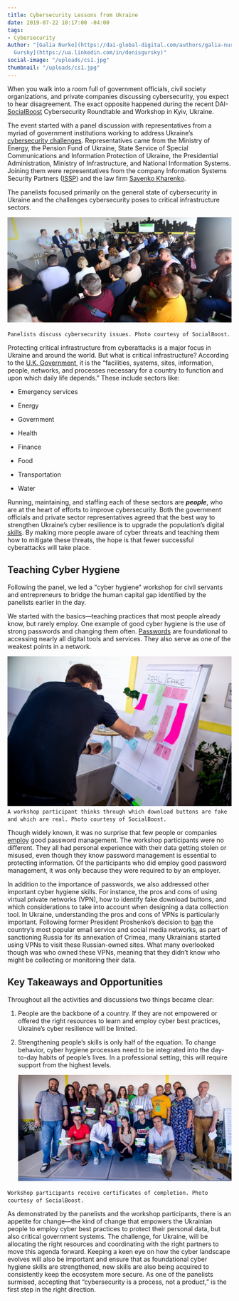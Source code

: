 ```yaml
---
title: Cybersecurity Lessons from Ukraine
date: 2019-07-22 10:17:00 -04:00
tags:
- Cybersecurity
Author: "[Galia Nurko](https://dai-global-digital.com/authors/galia-nurko/) and [Denis
  Gursky](https://ua.linkedin.com/in/denisgursky)"
social-image: "/uploads/cs1.jpg"
thumbnail: "/uploads/cs1.jpg"
---
```


When you walk into a room full of government officials, civil society organizations, and private companies discussing cybersecurity, you expect to hear disagreement. The exact opposite happened during the recent DAI- [SocialBoost](http://socialboost.com.ua/) Cybersecurity Roundtable and Workshop in Kyiv, Ukraine.

The event started with a panel discussion with representatives from a myriad of government institutions working to address Ukraine’s [cybersecurity challenges](https://www.politico.eu/article/ukraine-cyber-war-frontline-russia-malware-attacks/). Representatives came from the Ministry of Energy, the Pension Fund of Ukraine, State Service of Special Communications and Information Protection of Ukraine, the Presidential Administration, Ministry of Infrastructure, and National Information Systems. Joining them were representatives from the company Information Systems Security Partners ([ISSP](https://www.issp.com/)) and the law firm [Sayenko Kharenko](https://sk.ua/).

The panelists focused primarily on the general state of cybersecurity in Ukraine and the challenges cybersecurity poses to critical infrastructure sectors.

![PanelUA1.JPG](/uploads/PanelUA1.JPG)

`Panelists discuss cybersecurity issues. Photo courtesy of SocialBoost.`

Protecting critical infrastructure from cyberattacks is a major focus in Ukraine and around the world. But what is critical infrastructure? According to the [U.K. Government](https://www.cpni.gov.uk/critical-national-infrastructure-0), it is the “facilities, systems, sites, information, people, networks, and processes necessary for a country to function and upon which daily life depends.” These include sectors like:

* Emergency services

* Energy

* Government

* Health

* Finance

* Food

* Transportation

* Water

Running, maintaining, and staffing each of these sectors are ***people***, who are at the heart of efforts to improve cybersecurity. Both the government officials and private sector representatives agreed that the best way to strengthen Ukraine’s cyber resilience is to upgrade the population’s digital [skills](https://dai-global-digital.com/the-missing-digital-principle-educate-the-user.html). By making more people aware of cyber threats and teaching them how to mitigate these threats, the hope is that fewer successful cyberattacks will take place.

## Teaching Cyber Hygiene

Following the panel, we led a "cyber hygiene" workshop for civil servants and entrepreneurs to bridge the human capital gap identified by the panelists earlier in the day.

We started with the basics—teaching practices that most people already know, but rarely employ. One example of good cyber hygiene is the use of strong passwords and changing them often. [Passwords](https://www.cisecurity.org/newsletter/why-strong-unique-passwords-matter/) are foundational to accessing nearly all digital tools and services. They also serve as one of the weakest points in a network.

![cs5.jpg](/uploads/cs5.jpg)`A workshop participant thinks through which download buttons are fake and which are real. Photo courtesy of SocialBoost.`

Though widely known, it was no surprise that few people or companies [employ](https://33kpvz33obwvvdeaa3co3hu1-wpengine.netdna-ssl.com/wp-content/uploads/sites/4/2018/07/cybersecurity-ventures-thycoti_70778.pdf) good password management. The workshop participants were no different. They all had personal experience with their data getting stolen or misused, even though they know password management is essential to protecting information. Of the participants who did employ good password management, it was only because they were required to by an employer.

In addition to the importance of passwords, we also addressed other important cyber hygiene skills. For instance, the pros and cons of using virtual private networks (VPN), how to identify fake download buttons, and which considerations to take into account when designing a data collection tool. In Ukraine, understanding the pros and cons of VPNs is particularly important. Following former President Proshenko’s decision to [ban](https://www.theguardian.com/world/2017/may/16/ukraine-blocks-popular-russian-websites-kremlin-role-war) the country’s most popular email service and social media networks, as part of sanctioning Russia for its annexation of Crimea, many Ukrainians started using VPNs to visit these Russian-owned sites. What many overlooked though was who owned these VPNs, meaning that they didn’t know who might be collecting or monitoring their data.

## Key Takeaways and Opportunities

Throughout all the activities and discussions two things became clear:

1. People are the backbone of a country. If they are not empowered or offered the right resources to learn and employ cyber best practices, Ukraine’s cyber resilience will be limited.

2. Strengthening people’s skills is only half of the equation. To change behavior, cyber hygiene processes need to be integrated into the day-to-day habits of people’s lives. In a professional setting, this will require support from the highest levels.

   ![cs1-9318e9.jpg](/uploads/cs1-9318e9.jpg)

`Workshop participants receive certificates of completion. Photo courtesy of SocialBoost.`

As demonstrated by the panelists and the workshop participants, there is an appetite for change—the kind of change that empowers the Ukrainian people to employ cyber best practices to protect their personal data, but also critical government systems. The challenge, for Ukraine, will be allocating the right resources and coordinating with the right partners to move this agenda forward. Keeping a keen eye on how the cyber landscape evolves will also be important and ensure that as foundational cyber hygiene skills are strengthened, new skills are also being acquired to consistently keep the ecosystem more secure. As one of the panelists surmised, accepting that “cybersecurity is a process, not a product,” is the first step in the right direction.